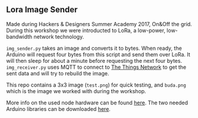 ## Lora Image Sender ##
Made during Hackers & Designers Summer Academy 2017, On&Off the grid. During this workshop we were introducted to LoRa, a low-power, low-bandwidth network technology.

`img_sender.py` takes an image and converts it to bytes. When ready, the Arduino will request four bytes from this script and send them over LoRa. It will then sleep for about a minute before requesting the next four bytes.
`img_receiver.py` uses MQTT to connect to [The Things Network](https://www.thethingsnetwork.org/) to get the sent data and will try to rebuild the image.

This repo contains a 3x3 image (`test.png`) for quick testing, and `buda.png` which is the image we worked with during the workshop.

More info on the used node hardware can be found [here](https://www.thethingsnetwork.org/labs/story/creating-a-ttn-node). The two needed Arduino libraries can be downloaded [here](https://www.thethingsnetwork.org/labs/story/creating-a-ttn-node).